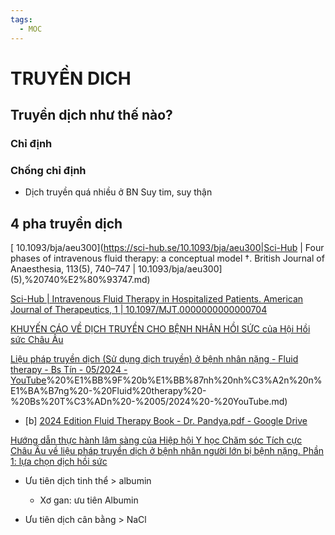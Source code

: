 ```yaml
---
tags:
  - MOC
---
```

# TRUYỀN DICH  
## Truyền dịch như thế nào?  
### Chỉ định  
### Chống chỉ định  
- Dịch truyền quá nhiều ở BN Suy tim, suy thận  
  
## 4 pha truyền dịch  
  
[ 10.1093/bja/aeu300](https://sci-hub.se/10.1093/bja/aeu300|Sci-Hub | Four phases of intravenous fluid therapy: a conceptual model †. British Journal of Anaesthesia, 113(5), 740–747 | 10.1093/bja/aeu300](5),%20740%E2%80%93747.md)  
  
[Sci-Hub | Intravenous Fluid Therapy in Hospitalized Patients. American Journal of Therapeutics, 1 | 10.1097/MJT.0000000000000704](https://sci-hub.se/10.1097/MJT.0000000000000704)  
  
[KHUYẾN CÁO VỀ DỊCH TRUYỀN CHO BỆNH NHÂN HỒI SỨC của Hội Hồi sức Châu Âu](./KHUY%E1%BA%BEN%20C%C3%81O%20V%E1%BB%80%20D%E1%BB%8ACH%20TRUY%E1%BB%80N%20CHO%20B%E1%BB%86NH%20NH%C3%82N%20H%E1%BB%92I%20S%E1%BB%A8C%20c%E1%BB%A7a%20H%E1%BB%99i%20H%E1%BB%93i%20s%E1%BB%A9c%20Ch%C3%A2u%20%C3%82u.md)  
  
[Liệu pháp truyền dịch (Sử dụng dịch truyền) ở bệnh nhân nặng - Fluid therapy - Bs Tín - 05/2024 - YouTube](S%E1%BB%AD%20d%E1%BB%A5ng%20d%E1%BB%8Bch%20truy%E1%BB%81n)%20%E1%BB%9F%20b%E1%BB%87nh%20nh%C3%A2n%20n%E1%BA%B7ng%20-%20Fluid%20therapy%20-%20Bs%20T%C3%ADn%20-%2005/2024%20-%20YouTube.md)  
  
- [b] [2024 Edition Fluid Therapy Book - Dr. Pandya.pdf - Google Drive](https://drive.google.com/file/d/1T58Pg9Ri8tmkx-0UNWhqQ52yYO2rmScZ/view)  
  
 [Hướng dẫn thực hành lâm sàng của Hiệp hội Y học Chăm sóc Tích cực Châu Âu về liệu pháp truyền dịch ở bệnh nhân người lớn bị bệnh nặng. Phần 1: lựa chọn dịch hồi sức](https://drive.google.com/file/d/1NnW8T6saldGUhDTK7hSNfuyaLARbewot/view)  
  - Ưu tiên dịch tinh thể > albumin  
	  - Xơ gan: ưu tiên Albumin  
  - Ưu tiên dịch cân bằng > NaCl  
